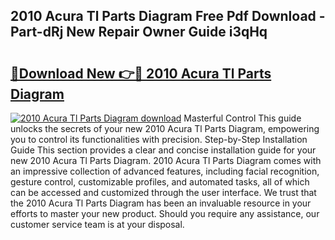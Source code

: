 ## 2010 Acura Tl Parts Diagram Free Pdf Download - Part-dRj New Repair Owner Guide i3qHq

# <h2><a href="http://dft8uv7.blite.top/?on=2010+Acura+Tl+Parts+Diagram">🔗Download New 👉🔴 2010 Acura Tl Parts Diagram</a></h2>

[![2010 Acura Tl Parts Diagram download](https://i.imgur.com/lujVjoI.png)](http://dft8uv7.blite.top/?on=2010+Acura+Tl+Parts+Diagram)
Masterful Control This guide unlocks the secrets of your new 2010 Acura Tl Parts Diagram, empowering you to control its functionalities with precision. Step-by-Step Installation Guide This section provides a clear and concise installation guide for your new 2010 Acura Tl Parts Diagram. 2010 Acura Tl Parts Diagram comes with an impressive collection of advanced features, including facial recognition, gesture control, customizable profiles, and automated tasks, all of which can be accessed and customized through the user interface. We trust that the 2010 Acura Tl Parts Diagram has been an invaluable resource in your efforts to master your new product. Should you require any assistance, our customer service team is at your disposal.
